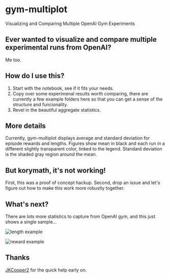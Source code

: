 # gym-multiplot
Visualizing and Comparing Multiple OpenAI Gym Experiments

## Ever wanted to visualize and compare multiple experimental runs from OpenAI?
Me too.

## How do I use this?
1. Start with the notebook, see if it fits your needs.
2. Copy over some experimenal results worth comparing, there are currently a few example folders here so that you can get a sense of the structure and funcionality.
3. Revel in the beautiful aggregate statistics.

## More details
Currently, gym-multiplot displays average and standard deviation for episode rewards and lengths. 
Figures show mean in black and each run in a different slightly transparent color, linked to the legend. Standard deviation is the shaded gray region around the mean.

## But korymath, it's not working! 
First, this was a proof of concept hackup. 
Second, drop an issue and let's figure out how to make this work more robustly together.

## What's next?
There are lots more statistics to capture from OpenAI gym, and this just shows a single sample... 

![length example](https://github.com/korymath/gym-multiplot/blob/master/images/example-length.png?raw=true)

![reward example](https://raw.githubusercontent.com/korymath/gym-multiplot/master/images/example-reward.png)

## Thanks
[JKCooper2](https://github.com/JKCooper2) for the quick help early on.
